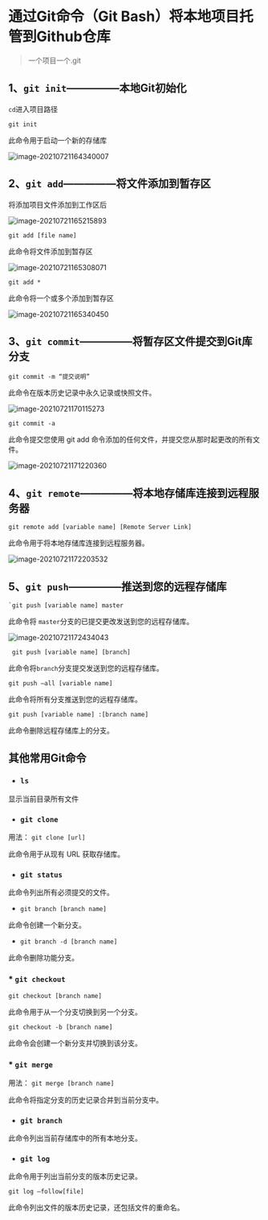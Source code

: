 # 通过Git命令（Git Bash）将本地项目托管到Github仓库

>一个项目一个.git





## 1、`git init`—————本地Git初始化

```cd```进入项目路径

```git
git init
```

此命令用于启动一个新的存储库

![image-20210721164340007](C:\Users\Michael\AppData\Roaming\Typora\typora-user-images\image-20210721164340007.png)



## 2、`git add`—————将文件添加到暂存区

将添加项目文件添加到工作区后

![image-20210721165215893](C:\Users\Michael\AppData\Roaming\Typora\typora-user-images\image-20210721165215893.png)

```git
git add [file name]
```

此命令将文件添加到暂存区

![image-20210721165308071](C:\Users\Michael\AppData\Roaming\Typora\typora-user-images\image-20210721165308071.png)

```git
git add *
```

此命令将一个或多个添加到暂存区

![image-20210721165340450](C:\Users\Michael\AppData\Roaming\Typora\typora-user-images\image-20210721165340450.png)



## 3、`git commit`—————将暂存区文件提交到Git库分支

```git
git commit -m “提交说明”
```

此命令在版本历史记录中永久记录或快照文件。

![image-20210721170115273](C:\Users\Michael\AppData\Roaming\Typora\typora-user-images\image-20210721170115273.png)

```git
git commit -a
```

此命令提交您使用 git add 命令添加的任何文件，并提交您从那时起更改的所有文件。

![image-20210721171220360](C:\Users\Michael\AppData\Roaming\Typora\typora-user-images\image-20210721171220360.png)



## 4、`git remote`—————将本地存储库连接到远程服务器

```git
git remote add [variable name] [Remote Server Link]
```

此命令用于将本地存储库连接到远程服务器。

![image-20210721172203532](C:\Users\Michael\AppData\Roaming\Typora\typora-user-images\image-20210721172203532.png)



## 5、`git push`—————推送到您的远程存储库

```git
`git push [variable name] master
```

此命令将 `master`分支的已提交更改发送到您的远程存储库。

![image-20210721172434043](C:\Users\Michael\AppData\Roaming\Typora\typora-user-images\image-20210721172434043.png)

```git
 git push [variable name] [branch]
```

此命令将`branch`分支提交发送到您的远程存储库。



```git
git push –all [variable name]
```

此命令将所有分支推送到您的远程存储库。



```git
git push [variable name] :[branch name]
```

此命令删除远程存储库上的分支。







## 其他常用Git命令

* ### **`ls`**

显示当前目录所有文件



* ### **`git clone `**

用法： `git clone [url]` 

此命令用于从现有 URL 获取存储库。



* ### **`git status `**

此命令列出所有必须提交的文件。

* `git branch [branch name]` 

此命令创建一个新分支。

* `git branch -d [branch name]` 

此命令删除功能分支。



### * **`git checkout `**

 `git checkout [branch name]` 

此命令用于从一个分支切换到另一个分支。

 `git checkout -b [branch name]` 

此命令会创建一个新分支并切换到该分支。



### * **`git merge `**

用法： `git merge [branch name]` 

此命令将指定分支的历史记录合并到当前分支中。



* ### **`git branch `**

此命令列出当前存储库中的所有本地分支。



* ### **`git log `**

此命令用于列出当前分支的版本历史记录。

`git log –follow[file]` 

此命令列出文件的版本历史记录，还包括文件的重命名。

